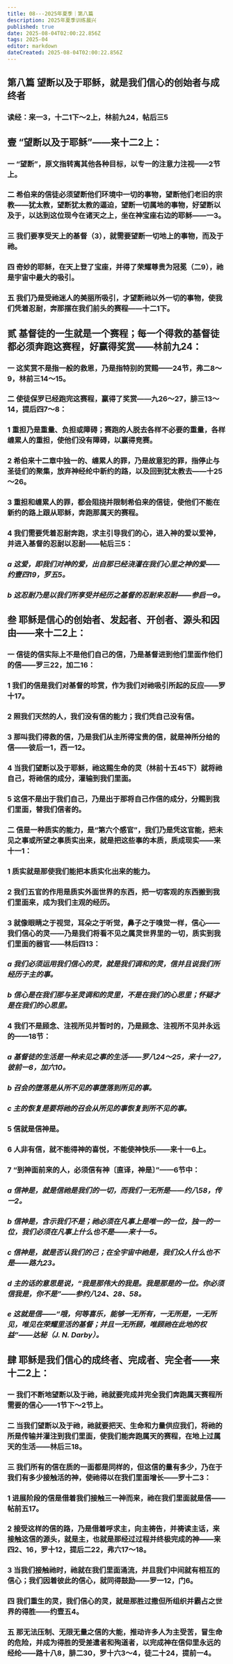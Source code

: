 ```yaml
---
title: 08---2025年夏季｜第八篇
description: 2025年夏季训练晨兴
published: true
date: 2025-08-04T02:00:22.856Z
tags: 2025-04
editor: markdown
dateCreated: 2025-08-04T02:00:22.856Z
---
```


## 第八篇    望断以及于耶稣，就是我们信心的创始者与成终者

### 读经：来一3，十二1下～2上，林前九24，帖后三5

## 壹    “望断以及于耶稣”——来十二2上：

### 一    “望断”，原文指转离其他各种目标，以专一的注意力注视——2节上。

### 二    希伯来的信徒必须望断他们环境中一切的事物，望断他们老旧的宗教——犹太教，望断犹太教的逼迫，望断一切属地的事物，好望断以及于，以达到这位现今在诸天之上，坐在神宝座右边的耶稣——一3。

### 三    我们要享受天上的基督（3），就需要望断一切地上的事物，而及于祂。

### 四    奇妙的耶稣，在天上登了宝座，并得了荣耀尊贵为冠冕（二9），祂是宇宙中最大的吸引。

### 五    我们乃是受祂迷人的美丽所吸引，才望断祂以外一切的事物，使我们凭着忍耐，奔那摆在我们前头的赛程——十二1下。

## 贰    基督徒的一生就是一个赛程；每一个得救的基督徒都必须奔跑这赛程，好赢得奖赏——林前九24：

### 一    这奖赏不是指一般的救恩，乃是指特别的赏赐——24节，弗二8～9，林前三14～15。

### 二    使徒保罗已经跑完这赛程，赢得了奖赏——九26～27，腓三13～14，提后四7～8：

### 1    重担乃是重量、负担或障碍；赛跑的人脱去各样不必要的重量，各样缠累人的重担，使他们没有障碍，以赢得竞赛。

### 2    希伯来十二章中独一的、缠累人的罪，乃是故意犯的罪，指停止与圣徒们的聚集，放弃神经纶中新约的路，以及回到犹太教去——十25～26。

### 3    重担和缠累人的罪，都会阻挠并限制希伯来的信徒，使他们不能在新约的路上跟从耶稣，奔跑那属天的赛程。

### 4    我们需要凭着忍耐奔跑，求主引导我们的心，进入神的爱以爱神，并进入基督的忍耐以忍耐——帖后三5：

### *a    这爱，即我们对神的爱，出自那已经浇灌在我们心里之神的爱——约壹四19，罗五5。*

### *b    这忍耐乃是以我们所享受并经历之基督的忍耐来忍耐——参启一9。*

## 叁    耶稣是信心的创始者、发起者、开创者、源头和因由——来十二2上：

### 一    信徒的信实际上不是他们自己的信，乃是基督进到他们里面作他们的信——罗三22，加二16：

### 1    我们的信是我们对基督的珍赏，作为我们对祂吸引所起的反应——罗十17。

### 2    照我们天然的人，我们没有信的能力；我们凭自己没有信。

### 3    那叫我们得救的信，乃是我们从主所得宝贵的信，就是神所分给的信——彼后一1，西一12。

### 4    当我们望断以及于耶稣，祂这赐生命的灵（林前十五45下）就将祂自己，将祂信的成分，灌输到我们里面。

### 5    这信不是出于我们自己，乃是出于那将自己作信的成分，分赐到我们里面，替我们信者的。

### 二    信是一种质实的能力，是“第六个感官”，我们乃是凭这官能，把未见之事或所望之事质实出来，就是把这些事的本质，质成现实——来十一1：

### 1    质实就是那使我们能把本质实化出来的能力。

### 2    我们五官的作用是质实外面世界的东西，把一切客观的东西搬到我们里面来，成为我们主观的经历。

### 3    就像眼睛之于视觉，耳朵之于听觉，鼻子之于嗅觉一样，信心——我们信心的灵——乃是我们将看不见之属灵世界里的一切，质实到我们里面的器官——林后四13：

### *a    我们必须运用我们信心的灵，就是我们调和的灵，信并且说我们所经历于主的事。*

### *b    信心是在我们那与圣灵调和的灵里，不是在我们的心思里；怀疑才是在我们的心思里。*

### 4    我们不是顾念、注视所见并暂时的，乃是顾念、注视所不见并永远的——18节：

### *a    基督徒的生活是一种未见之事的生活——罗八24～25，来十一27，彼前一8，加六10。*

### *b    召会的堕落是从所不见的事堕落到所见的事。*

### *c    主的恢复是要将祂的召会从所见的事恢复到所不见的事。*

### 5    信就是信神是。

### 6    人非有信，就不能得神的喜悦，不能使神快乐——来十一6上。

### 7    “到神面前来的人，必须信有神〔直译，神是〕”——6节中：

### *a    信神是，就是信祂是我们的一切，而我们一无所是——约八58，传一2。*

### *b    信神是，含示我们不是；祂必须在凡事上是唯一的一位，独一的一位，我们必须在凡事上什么也不是——来十一5。*

### *c    信神是，就是否认我们的己；在全宇宙中祂是，我们众人什么也不是——路九23。*

### *d    主的话的意思是说，“我是那伟大的我是。我是那是的一位。你必须信我是，你不是”——参约八24、28、58。*

### *e    这就是信——“哦，何等喜乐，能够一无所有，一无所是，一无所见，唯见在荣耀里活的基督；并且一无所顾，唯顾祂在此地的权益”——达秘（J. N. Darby）。*

## 肆    耶稣是我们信心的成终者、完成者、完全者——来十二2上：

### 一    我们不断地望断以及于祂，祂就要完成并完全我们奔跑属天赛程所需要的信心——1节下～2节上。

### 二    当我们望断以及于祂，祂就要把天、生命和力量供应我们，将祂的所是传输并灌注到我们里面，使我们能奔跑属天的赛程，在地上过属天的生活——林后三18。

### 三    我们所有的信在质的一面都是同样的，但这信的量有多少，乃在于我们有多少接触活的神，使祂得以在我们里面增长——罗十二3：

### 1    进展阶段的信是借着我们接触三一神而来，祂在我们里面就是信——帖前五17。

### 2    接受这样的信的路，乃是借着呼求主，向主祷告，并祷读主话，来接触这信的源头，就是主，也就是那经过过程并终极完成的神——来四2、16，罗十12，提后二22，弗六17～18。

### 3    当我们接触祂时，祂就在我们里面涌流，并且我们中间就有相互的信心；我们因着彼此的信心，就同得鼓励——罗一12，门6。

### 四    我们重生的灵，我们信心的灵，就是那胜过撒但所组织并霸占之世界的得胜——约壹五4。

### 五    那无法压制、无限无量之信的大能，推动许多人为主受苦，冒生命的危险，并成为得胜的受差遣者和殉道者，以完成神在信仰里永远的经纶——路十八8，腓二30，罗十六3～4，徒二十24，提前一4。
<!-- Google tag (gtag.js) -->
<script async src="https://www.googletagmanager.com/gtag/js?id=G-1P8709Z16T"></script>
<script>
  window.dataLayer = window.dataLayer || [];
  function gtag(){dataLayer.push(arguments);}
  gtag('js', new Date());

  gtag('config', 'G-1P8709Z16T');
</script>
